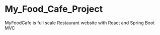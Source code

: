 # My_Food_Cafe_Project
MyFoodCafe is full scale Restaurant website with React and Spring Boot MVC  
